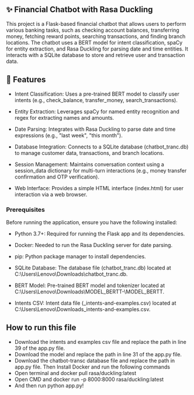 ## ✨ Financial Chatbot with Rasa Duckling

This project is a Flask-based financial chatbot that allows users to perform various banking tasks, such as checking account balances, transferring money, fetching reward points, searching transactions, and finding branch locations. The chatbot uses a BERT model for intent classification, spaCy for entity extraction, and Rasa Duckling for parsing date and time entities. It interacts with a SQLite database to store and retrieve user and transaction data.

## 💫 Features


- Intent Classification: Uses a pre-trained BERT model to classify user intents (e.g., check_balance, transfer_money, search_transactions).



- Entity Extraction: Leverages spaCy for named entity recognition and regex for extracting names and amounts.



- Date Parsing: Integrates with Rasa Duckling to parse date and time expressions (e.g., "last week", "this month").



- Database Integration: Connects to a SQLite database (chatbot_tranc.db) to manage customer data, transactions, and branch locations.



- Session Management: Maintains conversation context using a session_data dictionary for multi-turn interactions (e.g., money transfer confirmation and OTP verification).



- Web Interface: Provides a simple HTML interface (index.html) for user interaction via a web browser.

### Prerequisites

Before running the application, ensure you have the following installed:

- Python 3.7+: Required for running the Flask app and its dependencies.

- Docker: Needed to run the Rasa Duckling server for date parsing.

- pip: Python package manager to install dependencies.

- SQLite Database: The database file (chatbot_tranc.db) located at C:\Users\Lenovo\Downloads\chatbot_tranc.db.


- BERT Model: Pre-trained BERT model and tokenizer located at C:\Users\Lenovo\Downloads\MODEL_BERTT-\MODEL_BERTT.

- Intents CSV: Intent data file (_intents-and-examples.csv) located at C:\Users\Lenovo\Downloads\_intents-and-examples.csv.
## How to run this file 
- Download the intents and examples csv file and replace the path in line 39 of the app.py file.
- Download the model and replace the path in line 31 of the app.py file.
- Download the chatbot-transc database file and replace the path in app.py file.
Then Install Docker and run the following commands
- Open terminal and docker pull rasa/duckling:latest
- Open CMD and docker run -p 8000:8000 rasa/duckling:latest
- And then run python app.py! 
